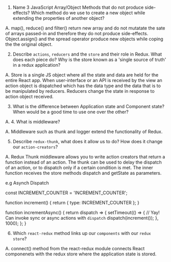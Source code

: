 1.  Name 3 JavaScript Array/Object Methods that do not produce side-effects? Which method do we use to create a new object while extending the properties of another object?

A. map(), reduce() and filter() return new array and do not mutatate the sate of arrays passed-in and therefore they do not produce side-effects. Object.assign() and the spread operator produce new objects while coping the the original object.

2.  Describe `actions`, `reducers` and the `store` and their role in Redux. What does each piece do? Why is the store known as a 'single source of truth' in a redux application?

A. Store is a single JS object where all the state and data are held for the entire React app. When user-interface or an API is received by the view an action object is dispatched which has the data type and the data that is to be manipulated by reducers.
Reducers change the state in response to action object received.

3.  What is the difference between Application state and Component state? When would be a good time to use one over the other?

A.
4.  What is middleware?

A. Middleware such as thunk and logger extend the functionality of Redux.

5.  Describe `redux-thunk`, what does it allow us to do? How does it change our `action-creators`?

A. Redux Thunk middleware allows you to write action creators that return a function instead of an action. The thunk can be used to delay the dispatch of an action, or to dispatch only if a certain condition is met. The inner function receives the store methods dispatch and getState as parameters.

e.g Asynch Dispatch

const INCREMENT_COUNTER = 'INCREMENT_COUNTER';

function increment() {
  return {
    type: INCREMENT_COUNTER
  };
}

function incrementAsync() {
  return dispatch => {
    setTimeout(() => {
      // Yay! Can invoke sync or async actions with `dispatch`
      dispatch(increment());
    }, 1000);
  };
}


6.  Which `react-redux` method links up our `components` with our `redux store`?

A. connect() method from the react-redux module connects React componenets with the redux store where the application state is stored.
